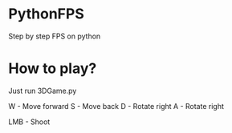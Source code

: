 # PythonFPS
Step by step FPS on python

# How to play?
Just run 3DGame.py

W - Move forward
S - Move back
D - Rotate right
A - Rotate right

LMB - Shoot

